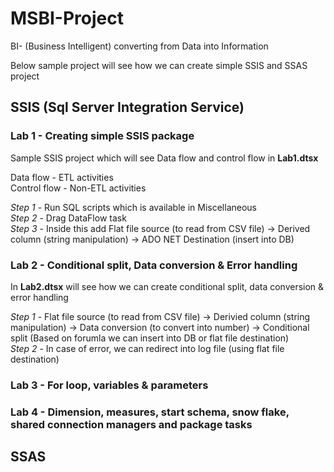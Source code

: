 # MSBI-Project

BI- (Business Intelligent) converting from Data into Information

Below sample project will see how we can create simple SSIS and SSAS project

## SSIS (Sql Server Integration Service)

### Lab 1 - Creating simple SSIS package

Sample SSIS project which will see Data flow and control flow in **Lab1.dtsx**<br>

Data flow - ETL activities <br>
Control flow - Non-ETL activities <br>

*Step 1* - Run SQL scripts which is available in Miscellaneous <br>
*Step 2* - Drag DataFlow task <br>
*Step 3* - Inside this add Flat file source (to read from CSV file) -> Derived column (string manipulation) -> ADO NET Destination (insert into DB)<br>

### Lab 2 - Conditional split, Data conversion & Error handling

In **Lab2.dtsx** will see how we can create conditional split, data conversion & error handling <br>

*Step 1* - Flat file source (to read from CSV file) -> Derivied column (string manipulation) -> Data conversion (to convert into number) -> Conditional split (Based on forumla we can insert into DB or flat file destination) <br>
*Step 2* - In case of error, we can redirect into log file (using flat file destination)

### Lab 3 - For loop, variables & parameters

### Lab 4 - Dimension, measures, start schema, snow flake, shared connection managers and package tasks

## SSAS
